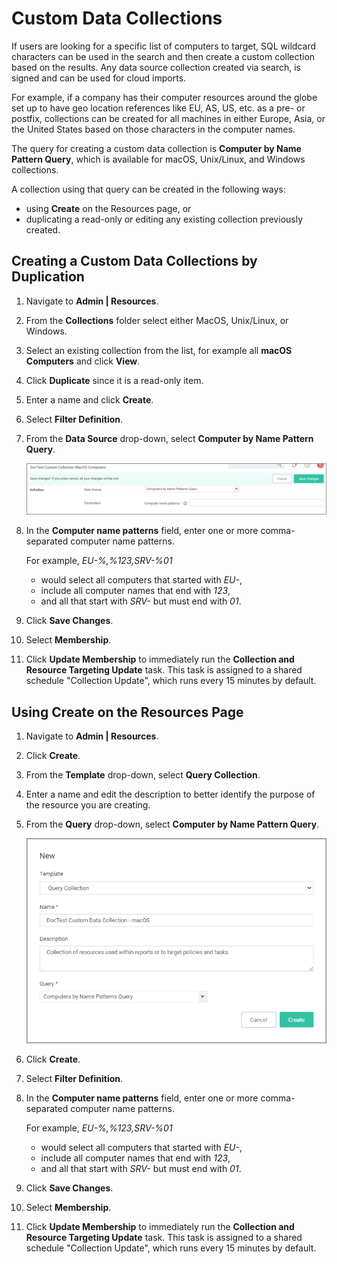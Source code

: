 [title]: # (Custom Data Collections)
[tags]: # (resources,query)
[priority]: # (13)

# Custom Data Collections

If users are looking for a specific list of computers to target, SQL wildcard characters can be used in the search and then create a custom collection based on the results. Any data source collection created via search, is signed and can be used for cloud imports.

For example, if a company has their computer resources around the globe set up to have geo location references like EU, AS, US, etc. as a pre- or postfix, collections can be created for all machines in either Europe, Asia, or the United States based on those characters in the computer names.

The query for creating a custom data collection is __Computer by Name Pattern Query__, which is available for macOS, Unix/Linux, and Windows collections.

A collection using that query can be created in the following ways:

* using __Create__ on the Resources page, or
* duplicating a read-only or editing any existing collection previously created.

## Creating a Custom Data Collections by Duplication

1. Navigate to __Admin | Resources__.
1. From the __Collections__ folder select either MacOS, Unix/Linux, or Windows.
1. Select an existing collection from the list, for example all __macOS Computers__ and click __View__.
1. Click __Duplicate__ since it is a read-only item.
1. Enter a name and click __Create__.
1. Select __Filter Definition__.
1. From the __Data Source__ drop-down, select __Computer by Name Pattern Query__.

   ![filter def](images/comp-by-name-q.png "Computer by Name Query selection")
1. In the __Computer name patterns__ field, enter one or more comma-separated computer name patterns. 

   For example, _EU-%,%123,SRV-%01_
   * would select all computers that started with _EU-_,
   * include all computer names that end with _123_,
   * and all that start with _SRV-_ but must end with _01_.
1. Click __Save Changes__.
1. Select __Membership__.
1. Click __Update Membership__ to immediately run the __Collection and Resource Targeting Update__ task. This task is assigned to a shared schedule "Collection Update", which runs every 15 minutes by default.

## Using Create on the Resources Page

1. Navigate to __Admin | Resources__.
1. Click __Create__.
1. From the __Template__ drop-down, select __Query Collection__.
1. Enter a name and edit the description to better identify the purpose of the resource you are creating.
1. From the __Query__ drop-down, select __Computer by Name Pattern Query__.

   ![new](images/new.png "Modal to create new query collection")
1. Click __Create__.
1. Select __Filter Definition__.
1. In the __Computer name patterns__ field, enter one or more comma-separated computer name patterns. 

   For example, _EU-%,%123,SRV-%01_
   * would select all computers that started with _EU-_,
   * include all computer names that end with _123_,
   * and all that start with _SRV-_ but must end with _01_.
1. Click __Save Changes__.
1. Select __Membership__.
1. Click __Update Membership__ to immediately run the __Collection and Resource Targeting Update__ task. This task is assigned to a shared schedule "Collection Update", which runs every 15 minutes by default.
